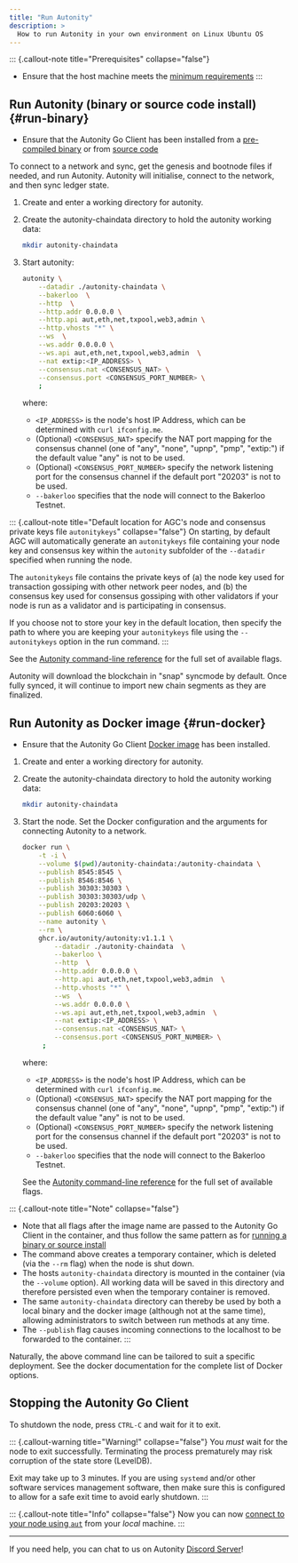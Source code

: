 ```yaml
---
title: "Run Autonity"
description: >
  How to run Autonity in your own environment on Linux Ubuntu OS
---
```


::: {.callout-note title="Prerequisites" collapse="false"}
- Ensure that the host machine meets the [minimum requirements](/node-operators/install-aut/#requirements)
:::

## Run Autonity (binary or source code install) {#run-binary}

- Ensure that the Autonity Go Client has been installed from a [pre-compiled binary](/node-operators/install-aut#install-binary) or from [source code](/node-operators/install-aut#install-source)

To connect to a network and sync, get the genesis and bootnode files if needed, and run Autonity. Autonity will initialise, connect to the network, and then sync ledger state.

1. Create and enter a working directory for autonity.

2. Create the autonity-chaindata directory to hold the autonity working data:

	```bash
    mkdir autonity-chaindata
    ```

3. Start autonity:

    ``` bash
    autonity \
        --datadir ./autonity-chaindata \
        --bakerloo  \
        --http  \
        --http.addr 0.0.0.0 \
        --http.api aut,eth,net,txpool,web3,admin \
        --http.vhosts "*" \
        --ws  \
        --ws.addr 0.0.0.0 \
        --ws.api aut,eth,net,txpool,web3,admin  \
        --nat extip:<IP_ADDRESS> \
        --consensus.nat <CONSENSUS_NAT> \
        --consensus.port <CONSENSUS_PORT_NUMBER> \
        ;
    ```

   where:

   - `<IP_ADDRESS>` is the node's host IP Address, which can be determined with `curl ifconfig.me`.
   - (Optional) `<CONSENSUS_NAT>` specify the NAT port mapping for the consensus channel (one of "any", "none", "upnp", "pmp", "extip:<IP>") if the default value "any" is not to be used.
   - (Optional) `<CONSENSUS_PORT_NUMBER>` specify the network listening port for the consensus channel if the default port "20203" is not to be used.
   - `--bakerloo` specifies that the node will connect to the Bakerloo Testnet.

::: {.callout-note title="Default location for AGC's node and consensus private keys file  `autonitykeys`" collapse="false"}
On starting, by default AGC will automatically generate an `autonitykeys` file containing your node key and consensus key within the `autonity` subfolder of the `--datadir` specified when running the node.

The `autonitykeys` file contains the private keys of (a) the node key used for transaction gossiping with other network peer nodes, and (b) the consensus key used for consensus gossiping with other validators if your node is run as a validator and is participating in consensus.

If you choose not to store your key in the default location, then specify the path to where you are keeping your `autonitykeys` file using the `--autonitykeys` option in the run command.
:::

See the [Autonity command-line reference](/reference/cli) for the full set of available flags.

Autonity will download the blockchain in "snap" syncmode by default.  Once fully synced, it will continue to import new chain segments as they are finalized.

## Run Autonity as Docker image {#run-docker}

- Ensure that the Autonity Go Client [Docker image](/node-operators/install-aut#install-docker) has been installed.

1. Create and enter a working directory for autonity.

2. Create the autonity-chaindata directory to hold the autonity working data:

	```bash
    mkdir autonity-chaindata
    ```
3. Start the node. Set the Docker configuration and the arguments for connecting Autonity to a network.

   ```bash
   docker run \
       -t -i \
       --volume $(pwd)/autonity-chaindata:/autonity-chaindata \
       --publish 8545:8545 \
       --publish 8546:8546 \
       --publish 30303:30303 \
       --publish 30303:30303/udp \
       --publish 20203:20203 \
       --publish 6060:6060 \
       --name autonity \
       --rm \
       ghcr.io/autonity/autonity:v1.1.1 \
           --datadir ./autonity-chaindata  \
           --bakerloo \
           --http  \
           --http.addr 0.0.0.0 \
           --http.api aut,eth,net,txpool,web3,admin  \
           --http.vhosts "*" \
           --ws  \
           --ws.addr 0.0.0.0 \
           --ws.api aut,eth,net,txpool,web3,admin  \
           --nat extip:<IP_ADDRESS> \
           --consensus.nat <CONSENSUS_NAT> \
           --consensus.port <CONSENSUS_PORT_NUMBER> \
        ;
   ```

   where:
   
   - `<IP_ADDRESS>` is the node's host IP Address, which can be determined with `curl ifconfig.me`.
   - (Optional) `<CONSENSUS_NAT>` specify the NAT port mapping for the consensus channel (one of "any", "none", "upnp", "pmp", "extip:<IP>") if the default value "any" is not to be used.
   - (Optional) `<CONSENSUS_PORT_NUMBER>` specify the network listening port for the consensus channel if the default port "20203" is not to be used.
   - `--bakerloo` specifies that the node will connect to the Bakerloo Testnet.

   See the [Autonity command-line reference](/reference/cli) for the full set of available flags.

::: {.callout-note title="Note" collapse="false"}
- Note that all flags after the image name are passed to the Autonity Go Client in the container, and thus follow the same pattern as for [running a binary or source install](#run-binary)
- The command above creates a temporary container, which is deleted (via the `--rm` flag) when the node is shut down.
- The hosts `autonity-chaindata` directory is mounted in the container (via the `--volume` option).  All working data will be saved in this directory and therefore persisted even when the temporary container is removed.
- The same `autonity-chaindata` directory can thereby be used by both a local binary and the docker image (although not at the same time), allowing administrators to switch between run methods at any time.
- The `--publish` flag causes incoming connections to the localhost to be forwarded to the container.
:::

Naturally, the above command line can be tailored to suit a specific deployment. See the docker documentation for the complete list of Docker options.

## Stopping the Autonity Go Client

To shutdown the node, press `CTRL-C` and wait for it to exit.

::: {.callout-warning title="Warning!" collapse="false"}
You *must* wait for the node to exit successfully.  Terminating the process prematurely may risk corruption of the state store (LevelDB).

Exit may take up to 3 minutes. If you are using `systemd` and/or other software services management software, then make sure this is configured to allow for a safe exit time to avoid early shutdown.
:::


::: {.callout-note title="Info" collapse="false"}
Now you can now [connect to your node using `aut`](/node-operators/connect/) from your _local_ machine.
:::

------------------------------------------------

If you need help, you can chat to us on Autonity [Discord Server](https://discord.gg/autonity)!
